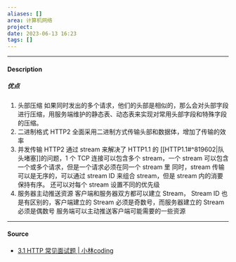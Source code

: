 ```yaml
---
aliases: []
area: 计算机网络
project: 
date: 2023-06-13 16:23
tags: []
---
```

---
#### Description
##### 优点
1. 头部压缩
如果同时发出的多个请求，他们的头部是相似的，那么会对头部字段进行压缩，用服务端维护的静态表、动态表来实现对常用头部字段和特殊字段的压缩。
1. 二进制格式
HTTP2 全面采用二进制方式传输头部和数据体，增加了传输的效率
1. 并发传输
HTTP2 通过 stream 来解决了 HTTP1.1 的 [[HTTP1.1#^819602|队头堵塞]]的问题，1 个 TCP 连接可以包含多个 stream，一个 stream 可以包含一个或多个请求，但是一个请求必须在同一个 stream 里
同时，stream 传输可以是无序的，可以通过 stream ID 来组合 stream，但是 stream 内的消要保持有序。
还可以对每个 stream 设置不同的优先级
1. 服务器主动推送资源
客户端和服务器双方都可以建立 Stream， Stream ID 也是有区别的，客户端建立的 Stream 必须是奇数号，而服务器建立的 Stream 必须是偶数号
服务端可以主动推送客户端可能需要的一些资源

---
#### Source
- [3.1 HTTP 常见面试题 | 小林coding](https://xiaolincoding.com/network/2_http/http_interview.html#http-2-%E5%81%9A%E4%BA%86%E4%BB%80%E4%B9%88%E4%BC%98%E5%8C%96)